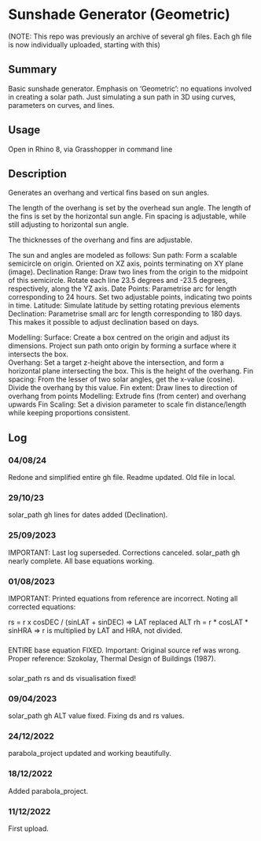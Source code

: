 # Sunshade Generator (Geometric)
(NOTE: This repo was previously an archive of several gh files.
Each gh file is now individually uploaded, starting with this)

## Summary
Basic sunshade generator. 
Emphasis on ‘Geometric’: no equations involved in creating a solar path. 
Just simulating a sun path in 3D using curves, parameters on curves, and lines. 

## Usage
Open in Rhino 8, via Grasshopper in command line


## Description 
Generates an overhang and vertical fins based on sun angles.

The length of the overhang is set by the overhead sun angle.
The length of the fins is set by the horizontal sun angle. 
Fin spacing is adjustable, while still adjusting to horizontal sun angle. 

The thicknesses of the overhang and fins are adjustable. 

The sun and angles are modeled as follows:
Sun path: Form a scalable semicircle on origin. Oriented on XZ axis, points terminating on XY plane (image).
Declination Range: Draw two lines from the origin to the midpoint of this semicircle. Rotate each line 23.5 degrees and -23.5 degrees, respectively, along the YZ axis.
Date Points: Parametrise arc for length corresponding to 24 hours. Set two adjustable points, indicating two points in time.
Latitude: Simulate latitude by setting rotating previous elements
Declination: Parametrise small arc for length corresponding to 180 days. This makes it possible to adjust declination based on days. 

Modelling:
Surface: Create a box centred on the origin and adjust its dimensions. Project sun path onto origin by forming a surface where it intersects the box.  
Overhang: Set a target z-height above the intersection, and form a horizontal plane intersecting the box. This is the height of the overhang.
Fin spacing: From the lesser of two solar angles, get the x-value (cosine). Divide the overhang by this value. 
Fin extent: Draw lines to direction of overhang from points
Modelling: Extrude fins (from center) and overhang upwards
Fin Scaling: Set a division parameter to scale fin distance/length while keeping proportions consistent. 

## Log

### 04/08/24
Redone and simplified entire gh file. Readme updated.
Old file in local.

### 29/10/23
solar_path gh lines for dates added (Declination).

### 25/09/2023
IMPORTANT: Last log superseded. Corrections canceled. 
solar_path gh nearly complete. All base equations working. 

### 01/08/2023
IMPORTANT: Printed equations from reference are incorrect. Noting all corrected equations:

rs = r x cosDEC / (sinLAT + sinDEC) => LAT replaced ALT
rh = r * cosLAT * sinHRA => r is multiplied by LAT and HRA, not divided. 

###
ENTIRE base equation FIXED. Important: Original source ref was wrong.
Proper reference: Szokolay, Thermal Design of Buildings (1987).

###
solar_path rs and ds visualisation fixed!

### 09/04/2023
solar_path gh ALT value fixed. Fixing ds and rs values. 

### 24/12/2022
parabola_project updated and working beautifully. 

### 18/12/2022
Added parabola_project.

### 11/12/2022
First upload.

